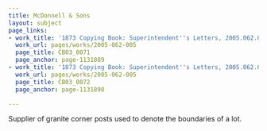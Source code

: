```yaml
---
title: McDonnell & Sons
layout: subject
page_links:
- work_title: '1873 Copying Book: Superintendent''s Letters, 2005.062.005'
  work_url: pages/works/2005-062-005
  page_title: CB03_0071
  page_anchor: page-1131889
- work_title: '1873 Copying Book: Superintendent''s Letters, 2005.062.005'
  work_url: pages/works/2005-062-005
  page_title: CB03_0072
  page_anchor: page-1131890

---
```

<p>Supplier of granite corner posts used to denote the boundaries of a lot.</p>